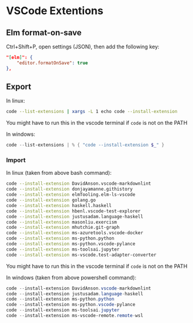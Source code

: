 # VSCode Extentions

## Elm format-on-save

Ctrl+Shift+P, open settings (JSON), then add the following key:

```json
"[elm]": {
    "editor.formatOnSave": true
},
```

## Export

In linux:

```bash
code --list-extensions | xargs -L 1 echo code --install-extension
```

You might have to run this in the vscode terminal if `code` is not on the PATH

In windows:

```powershell
code --list-extensions | % { "code --install-extension $_" }
```

### Import

In linux (taken from above bash command):

```bash
code --install-extension DavidAnson.vscode-markdownlint
code --install-extension donjayamanne.githistory
code --install-extension elmTooling.elm-ls-vscode
code --install-extension golang.go
code --install-extension haskell.haskell
code --install-extension hbenl.vscode-test-explorer
code --install-extension justusadam.language-haskell
code --install-extension masonliu.exercism
code --install-extension mhutchie.git-graph
code --install-extension ms-azuretools.vscode-docker
code --install-extension ms-python.python
code --install-extension ms-python.vscode-pylance
code --install-extension ms-toolsai.jupyter
code --install-extension ms-vscode.test-adapter-converter
```

You might have to run this in the vscode terminal if `code` is not on the PATH

In windows (taken from above powershell command):

```powershell
code --install-extension DavidAnson.vscode-markdownlint
code --install-extension justusadam.language-haskell
code --install-extension ms-python.python
code --install-extension ms-python.vscode-pylance
code --install-extension ms-toolsai.jupyter
code --install-extension ms-vscode-remote.remote-wsl
```
